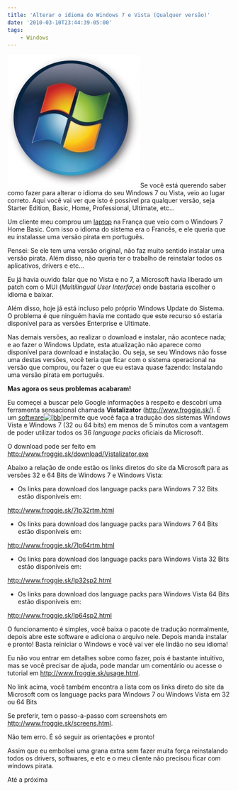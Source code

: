 ```yaml
---
title: 'Alterar o idioma do Windows 7 e Vista (Qualquer versão)'
date: '2010-03-10T23:44:39-05:00'
tags:
    - Windows
---
```


[![](/wp-content/uploads/2010/03/windows7leak1-300x300.jpg "windows7leak1")](/wp-content/uploads/2010/03/windows7leak1.jpg)Se você está querendo saber como fazer para alterar o idioma do seu Windows 7 ou Vista, veio ao lugar correto. Aqui você vai ver que isto é possível pra qualquer versão, seja Starter Edition, Basic, Home, Professional, Ultimate, etc…

Um cliente meu comprou um [laptop](http://sledge.boo-box.com/list/page/bGFwdG9wXyMjX2Jhcl8jI190YWdnaW5nLXRvb2wtd3BfIyNfMTUxMjY4OQ==-60) na França que veio com o Windows 7 Home Basic. Com isso o idioma do sistema era o Francês, e ele queria que eu instalasse uma versão pirata em português.

Pensei: Se ele tem uma versão original, não faz muito sentido instalar uma versão pirata. Além disso, não queria ter o trabalho de reinstalar todos os aplicativos, drivers e etc…

Eu já havia ouvido falar que no Vista e no 7, a Microsoft havia liberado um patch com o MUI (*Multilingual User Interface*) onde bastaria escolher o idioma e baixar.

Além disso, hoje já está incluso pelo próprio Windows Update do Sistema. O problema é que ninguém havia me contado que este recurso só estaria disponível para as versões Enterprise e Ultimate.

Nas demais versões, ao realizar o download e instalar, não acontece nada; e ao fazer o Windows Update, esta atualização não aparece como disponível para download e instalação. Ou seja, se seu Windows não fosse uma destas versões, você teria que ficar com o sistema operacional na versão que comprou, ou fazer o que eu estava quase fazendo: Instalando uma versão pirata em português.

**Mas agora os seus problemas acabaram!**

Eu começei a buscar pelo Google informações à respeito e descobrí uma ferramenta sensacional chamada **Vistalizator** (<http://www.froggie.sk/>). É um [software![[bb]](http://boo-box.com/bbli)](http://sledge.boo-box.com/list/page/c29mdHdhcmVfIyNfYmFyXyMjX3RhZ2dpbmctdG9vbC13cF8jI18xNTEyNzEz-60)permite que você faça a tradução dos sistemas Windows Vista e Windows 7 (32 ou 64 bits) em menos de 5 minutos com a vantagem de poder utilizar todos os 36 *language packs* oficiais da Microsoft.

O download pode ser feito em <http://www.froggie.sk/download/Vistalizator.exe>

Abaixo a relação de onde estão os links diretos do site da Microsoft para as versões 32 e 64 Bits de Windows 7 e Windows Vista:

- Os links para download dos language packs para Windows 7 32 Bits estão disponíveis em:

<http://www.froggie.sk/7lp32rtm.html>

- Os links para download dos language packs para Windows 7 64 Bits estão disponíveis em:

<http://www.froggie.sk/7lp64rtm.html>

- Os links para download dos language packs para Windows Vista 32 Bits estão disponíveis em:

<http://www.froggie.sk/lp32sp2.html>

- Os links para download dos language packs para Windows Vista 64 Bits estão disponíveis em:

<http://www.froggie.sk/lp64sp2.html>

O funcionamento é simples, você baixa o pacote de tradução normalmente, depois abre este software e adiciona o arquivo nele. Depois manda instalar e pronto! Basta reiniciar o Windows e você vai ver ele lindão no seu idioma!

Eu não vou entrar em detalhes sobre como fazer, pois é bastante intuitivo, mas se você precisar de ajuda, pode mandar um comentário ou acesse o tutorial em <http://www.froggie.sk/usage.html>.

No link acima, você também encontra a lista com os links direto do site da Microsoft com os language packs para Windows 7 ou Windows Vista em 32 ou 64 Bits

Se preferir, tem o passo-a-passo com screenshots em <http://www.froggie.sk/screens.html>.

Não tem erro. É só seguir as orientações e pronto!

Assim que eu embolsei uma grana extra sem fazer muita força reinstalando todos os drivers, softwares, e etc e o meu cliente não precisou ficar com windows pirata.

Até a próxima
